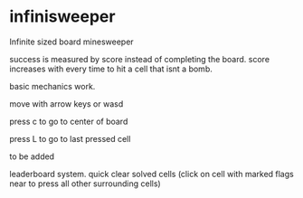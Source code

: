 # infinisweeper

Infinite sized board minesweeper

success is measured by score instead of completing the board. score increases with every time to hit a cell that isnt a bomb.

basic mechanics work.

move with arrow keys or wasd

press c to go to center of board

press L to go to last pressed cell

to be added

leaderboard system.
quick clear solved cells (click on cell with marked flags near to press all other surrounding cells)
